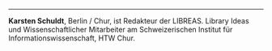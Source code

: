 ---
**Karsten Schuldt**, Berlin / Chur, ist Redakteur der LIBREAS. Library Ideas und Wissenschaftlicher Mitarbeiter am Schweizerischen Institut für Informationswissenschaft, HTW Chur.